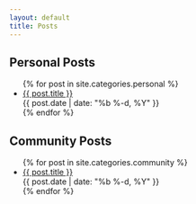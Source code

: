 ```yaml
---
layout: default
title: Posts
---
```


## Personal Posts

<ul class="posts">
  {% for post in site.categories.personal %}
    <li class="post">
      <a href="{{ post.url }}">{{ post.title }}</a><br />
      <time class="publish-date" datetime="{{ post.date | date: '%f' }}">
        {{ post.date | date: "%b %-d, %Y" }}
      </time>
    </li>
  {% endfor %}
</ul>

## Community Posts

<ul class="posts">
  {% for post in site.categories.community %}
    <li class="post">
      <a href="{{ post.url }}">{{ post.title }}</a><br />
      <time class="publish-date" datetime="{{ post.date | date: '%f' }}">
        {{ post.date | date: "%b %-d, %Y" }}
      </time>
    </li>
  {% endfor %}
</ul>
